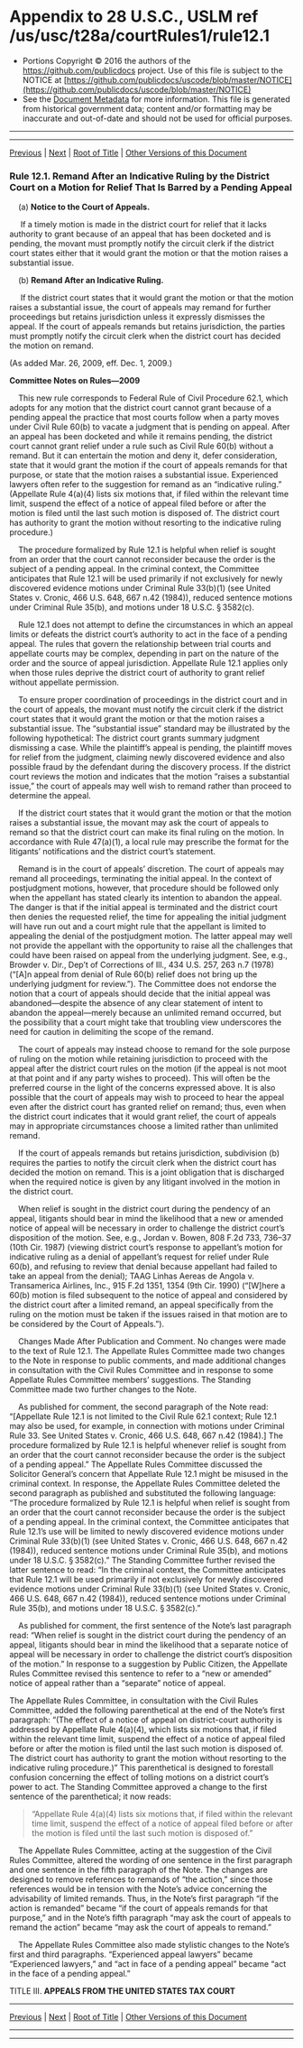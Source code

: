 ---
---

# Appendix to 28 U.S.C., USLM ref /us/usc/t28a/courtRules1/rule12.1

* Portions Copyright © 2016 the authors of the https://github.com/publicdocs project.
  Use of this file is subject to the NOTICE at [https://github.com/publicdocs/uscode/blob/master/NOTICE](https://github.com/publicdocs/uscode/blob/master/NOTICE)
* See the [Document Metadata](././../../../..//README.md) for more information.
  This file is generated from historical government data; content and/or formatting may be inaccurate and out-of-date and should not be used for official purposes.

----------
----------

[Previous](./../../../..//us/usc/t28a/courtRules1/m__us_usc_t28a_courtRules1_rule12.md) | [Next](./../../../..//us/usc/t28a/courtRules1/m__us_usc_t28a_courtRules1_rule13.md) | [Root of Title](./../../../../) | [Other Versions of this Document](https://publicdocs.github.io/go/links?ns=uslm&ref=%2Fus%2Fusc%2Ft28a%2FcourtRules1%2Frule12.1)

### Rule 12.1. Remand After an Indicative Ruling by the District Court on a Motion for Relief That Is Barred by a Pending Appeal

    (a) __Notice to the Court of Appeals.__ 

     If a timely motion is made in the district court for relief that it lacks authority to grant because of an appeal that has been docketed and is pending, the movant must promptly notify the circuit clerk if the district court states either that it would grant the motion or that the motion raises a substantial issue.

    (b) __Remand After an Indicative Ruling.__ 

     If the district court states that it would grant the motion or that the motion raises a substantial issue, the court of appeals may remand for further proceedings but retains jurisdiction unless it expressly dismisses the appeal. If the court of appeals remands but retains jurisdiction, the parties must promptly notify the circuit clerk when the district court has decided the motion on remand.

(As added Mar. 26, 2009, eff. Dec. 1, 2009.)

 __Committee Notes on Rules—2009__ 

    This new rule corresponds to Federal Rule of Civil Procedure 62.1, which adopts for any motion that the district court cannot grant because of a pending appeal the practice that most courts follow when a party moves under Civil Rule 60(b) to vacate a judgment that is pending on appeal. After an appeal has been docketed and while it remains pending, the district court cannot grant relief under a rule such as Civil Rule 60(b) without a remand. But it can entertain the motion and deny it, defer consideration, state that it would grant the motion if the court of appeals remands for that purpose, or state that the motion raises a substantial issue. Experienced lawyers often refer to the suggestion for remand as an “indicative ruling.” (Appellate Rule 4(a)(4) lists six motions that, if filed within the relevant time limit, suspend the effect of a notice of appeal filed before or after the motion is filed until the last such motion is disposed of. The district court has authority to grant the motion without resorting to the indicative ruling procedure.)

    The procedure formalized by Rule 12.1 is helpful when relief is sought from an order that the court cannot reconsider because the order is the subject of a pending appeal. In the criminal context, the Committee anticipates that Rule 12.1 will be used primarily if not exclusively for newly discovered evidence motions under Criminal Rule 33(b)(1) (see United States v. Cronic, 466 U.S. 648, 667 n.42 (1984)), reduced sentence motions under Criminal Rule 35(b), and motions under 18 U.S.C. § 3582(c).

    Rule 12.1 does not attempt to define the circumstances in which an appeal limits or defeats the district court’s authority to act in the face of a pending appeal. The rules that govern the relationship between trial courts and appellate courts may be complex, depending in part on the nature of the order and the source of appeal jurisdiction. Appellate Rule 12.1 applies only when those rules deprive the district court of authority to grant relief without appellate permission.

    To ensure proper coordination of proceedings in the district court and in the court of appeals, the movant must notify the circuit clerk if the district court states that it would grant the motion or that the motion raises a substantial issue. The “substantial issue” standard may be illustrated by the following hypothetical: The district court grants summary judgment dismissing a case. While the plaintiff’s appeal is pending, the plaintiff moves for relief from the judgment, claiming newly discovered evidence and also possible fraud by the defendant during the discovery process. If the district court reviews the motion and indicates that the motion “raises a substantial issue,” the court of appeals may well wish to remand rather than proceed to determine the appeal.

    If the district court states that it would grant the motion or that the motion raises a substantial issue, the movant may ask the court of appeals to remand so that the district court can make its final ruling on the motion. In accordance with Rule 47(a)(1), a local rule may prescribe the format for the litigants’ notifications and the district court’s statement.

    Remand is in the court of appeals’ discretion. The court of appeals may remand all proceedings, terminating the initial appeal. In the context of postjudgment motions, however, that procedure should be followed only when the appellant has stated clearly its intention to abandon the appeal. The danger is that if the initial appeal is terminated and the district court then denies the requested relief, the time for appealing the initial judgment will have run out and a court might rule that the appellant is limited to appealing the denial of the postjudgment motion. The latter appeal may well not provide the appellant with the opportunity to raise all the challenges that could have been raised on appeal from the underlying judgment. See, e.g., Browder v. Dir., Dep’t of Corrections of Ill., 434 U.S. 257, 263 n.7 (1978) (“\[A\]n appeal from denial of Rule 60(b) relief does not bring up the underlying judgment for review.”). The Committee does not endorse the notion that a court of appeals should decide that the initial appeal was abandoned—despite the absence of any clear statement of intent to abandon the appeal—merely because an unlimited remand occurred, but the possibility that a court might take that troubling view underscores the need for caution in delimiting the scope of the remand.

    The court of appeals may instead choose to remand for the sole purpose of ruling on the motion while retaining jurisdiction to proceed with the appeal after the district court rules on the motion (if the appeal is not moot at that point and if any party wishes to proceed). This will often be the preferred course in the light of the concerns expressed above. It is also possible that the court of appeals may wish to proceed to hear the appeal even after the district court has granted relief on remand; thus, even when the district court indicates that it would grant relief, the court of appeals may in appropriate circumstances choose a limited rather than unlimited remand.

    If the court of appeals remands but retains jurisdiction, subdivision (b) requires the parties to notify the circuit clerk when the district court has decided the motion on remand. This is a joint obligation that is discharged when the required notice is given by any litigant involved in the motion in the district court.

    When relief is sought in the district court during the pendency of an appeal, litigants should bear in mind the likelihood that a new or amended notice of appeal will be necessary in order to challenge the district court’s disposition of the motion. See, e.g., Jordan v. Bowen, 808 F.2d 733, 736–37 (10th Cir. 1987) (viewing district court’s response to appellant’s motion for indicative ruling as a denial of appellant’s request for relief under Rule 60(b), and refusing to review that denial because appellant had failed to take an appeal from the denial); TAAG Linhas Aereas de Angola v. Transamerica Airlines, Inc., 915 F.2d 1351, 1354 (9th Cir. 1990) (“\[W\]here a 60(b) motion is filed subsequent to the notice of appeal and considered by the district court after a limited remand, an appeal specifically from the ruling on the motion must be taken if the issues raised in that motion are to be considered by the Court of Appeals.”).

    Changes Made After Publication and Comment. No changes were made to the text of Rule 12.1. The Appellate Rules Committee made two changes to the Note in response to public comments, and made additional changes in consultation with the Civil Rules Committee and in response to some Appellate Rules Committee members’ suggestions. The Standing Committee made two further changes to the Note.

    As published for comment, the second paragraph of the Note read: “\[Appellate Rule 12.1 is not limited to the Civil Rule 62.1 context; Rule 12.1 may also be used, for example, in connection with motions under Criminal Rule 33. See United States v. Cronic, 466 U.S. 648, 667 n.42 (1984).\] The procedure formalized by Rule 12.1 is helpful whenever relief is sought from an order that the court cannot reconsider because the order is the subject of a pending appeal.” The Appellate Rules Committee discussed the Solicitor General’s concern that Appellate Rule 12.1 might be misused in the criminal context. In response, the Appellate Rules Committee deleted the second paragraph as published and substituted the following language: “The procedure formalized by Rule 12.1 is helpful when relief is sought from an order that the court cannot reconsider because the order is the subject of a pending appeal. In the criminal context, the Committee anticipates that Rule 12.1’s use will be limited to newly discovered evidence motions under Criminal Rule 33(b)(1) (see United States v. Cronic, 466 U.S. 648, 667 n.42 (1984)), reduced sentence motions under Criminal Rule 35(b), and motions under 18 U.S.C. § 3582(c).” The Standing Committee further revised the latter sentence to read: “In the criminal context, the Committee anticipates that Rule 12.1 will be used primarily if not exclusively for newly discovered evidence motions under Criminal Rule 33(b)(1) (see United States v. Cronic, 466 U.S. 648, 667 n.42 (1984)), reduced sentence motions under Criminal Rule 35(b), and motions under 18 U.S.C. § 3582(c).”

    As published for comment, the first sentence of the Note’s last paragraph read: “When relief is sought in the district court during the pendency of an appeal, litigants should bear in mind the likelihood that a separate notice of appeal will be necessary in order to challenge the district court’s disposition of the motion.” In response to a suggestion by Public Citizen, the Appellate Rules Committee revised this sentence to refer to a “new or amended” notice of appeal rather than a “separate” notice of appeal.

The Appellate Rules Committee, in consultation with the Civil Rules Committee, added the following parenthetical at the end of the Note’s first paragraph: “(The effect of a notice of appeal on district-court authority is addressed by Appellate Rule 4(a)(4), which lists six motions that, if filed within the relevant time limit, suspend the effect of a notice of appeal filed before or after the motion is filed until the last such motion is disposed of. The district court has authority to grant the motion without resorting to the indicative ruling procedure.)” This parenthetical is designed to forestall confusion concerning the effect of tolling motions on a district court’s power to act. The Standing Committee approved a change to the first sentence of the parenthetical; it now reads: 

> “Appellate Rule 4(a)(4) lists six motions that, if filed within the relevant time limit, suspend the effect of a notice of appeal filed before or after the motion is filed until the last such motion is disposed of.”

    The Appellate Rules Committee, acting at the suggestion of the Civil Rules Committee, altered the wording of one sentence in the first paragraph and one sentence in the fifth paragraph of the Note. The changes are designed to remove references to remands of “the action,” since those references would be in tension with the Note’s advice concerning the advisability of limited remands. Thus, in the Note’s first paragraph “if the action is remanded” became “if the court of appeals remands for that purpose,” and in the Note’s fifth paragraph “may ask the court of appeals to remand the action” became “may ask the court of appeals to remand.”

    The Appellate Rules Committee also made stylistic changes to the Note’s first and third paragraphs. “Experienced appeal lawyers” became “Experienced lawyers,” and “act in face of a pending appeal” became “act in the face of a pending appeal.”

TITLE III. __APPEALS FROM THE UNITED STATES TAX COURT__ 

----------

[Previous](./../../../..//us/usc/t28a/courtRules1/m__us_usc_t28a_courtRules1_rule12.md) | [Next](./../../../..//us/usc/t28a/courtRules1/m__us_usc_t28a_courtRules1_rule13.md) | [Root of Title](./../../../../) | [Other Versions of this Document](https://publicdocs.github.io/go/links?ns=uslm&ref=%2Fus%2Fusc%2Ft28a%2FcourtRules1%2Frule12.1)

----------
----------



